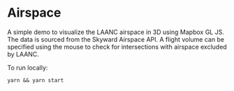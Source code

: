 # Airspace

A simple demo to visualize the LAANC airspace in 3D using Mapbox GL JS. The data
is sourced from the Skyward Airspace API. A flight volume can be specified using
the mouse to check for intersections with airspace excluded by LAANC.

To run locally: 

```
yarn && yarn start
```